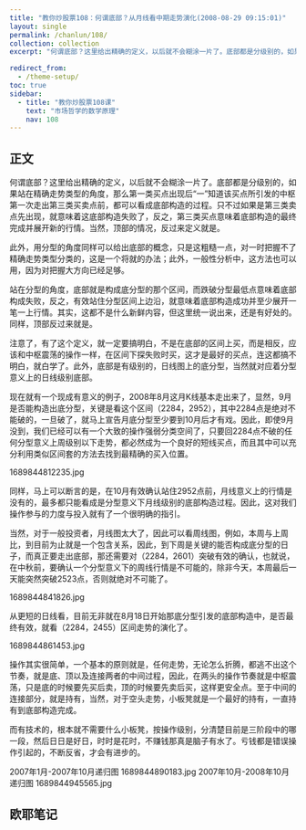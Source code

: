 ```yaml
---
title: "教你炒股票108：何谓底部？从月线看中期走势演化(2008-08-29 09:15:01)"
layout: single
permalink: /chanlun/108/
collection: collection
excerpt: "何谓底部？这里给出精确的定义，以后就不会糊涂一片了。底部都是分级别的，如果站在精确走势类型的角度，那么第一类买点出现后“一”知道该买点所引发的中枢第一次走出第三类买卖点前，都可以看成底部构造的过程。只不过如果是第三类卖点先出现，就意味着这底部构造失败了，反之，第三类买点意味着底部构造的最终完成并展开新的行情。"

redirect_from:
  - /theme-setup/
toc: true
sidebar:
  - title: "教你炒股票108课"
    text: "市场哲学的数学原理"
    nav: 108
---
```

## 正文

何谓底部？这里给出精确的定义，以后就不会糊涂一片了。底部都是分级别的，如果站在精确走势类型的角度，那么第一类买点出现后“一”知道该买点所引发的中枢第一次走出第三类买卖点前，都可以看成底部构造的过程。只不过如果是第三类卖点先出现，就意味着这底部构造失败了，反之，第三类买点意味着底部构造的最终完成并展开新的行情。当然，顶部的情况，反过来定义就是。

此外，用分型的角度同样可以给出底部的概念，只是这粗糙一点，对一时把握不了精确走势类型分类的，这是一个将就的办法；此外，一般性分析中，这方法也可以用，因为对把握大方向已经足够。

站在分型的角度，底部就是构成底分型的那个区间，而跌破分型最低点意味着底部构成失败，反之，有效站住分型区间上边沿，就意味着底部构造成功并至少展开一笔一上行情。其实，这都不是什么新鲜内容，但这里统一说出来，还是有好处的。同样，顶部反过来就是。

注意了，有了这个定义，就一定要搞明白，不是在底部的区间上买，而是相反，应该和中枢震荡的操作一样，在区间下探失败时买，这才是最好的买点，连这都搞不明白，就白学了。此外，底部是有级别的，日线图上的底分型，当然就对应着分型意义上的日线级别底部。

现在就有一个现成有意义的例子，2008年8月这月K线基本走出来了，显然，9月是否能构造出底分型，关键是看这个区间（2284，2952），其中2284点是绝对不能破的，一旦破了，就马上宣告月底分型至少要到10月后才有戏。因此，即使9月没到，我们已经可以有一个大致的操作强弱分类空间了，只要回2284点不破的任何分型意义上周级别以下走势，都必然成为一个良好的短线买点，而且其中可以充分利用类似区间套的方法去找到最精确的买入位置。

1689844812235.jpg

同样，马上可以断言的是，在10月有效确认站住2952点前，月线意义上的行情是没有的，最多都只能看成是分型意义下月线级别的底部构造过程。因此，这对我们操作参与的力度与投入就有了一个很明确的指引。

当然，对于一般投资者，月线图太大了，因此可以看周线图，例如，本周与上周比，到目前为止就是一个包含关系，因此，到下周是关键的能否构成底分型的日子，而真正要走出底部，那还需要对（2284，2601）突破有效的确认，也就说，在中秋前，要确认一个分型意义下的周线行情是不可能的，除非今天，本周最后一天能突然突破2523点，否则就绝对不可能了。

1689844841826.jpg

从更短的日线看，目前无非就在8月18日开始那底分型引发的底部构造中，是否最终有效，就看（2284，2455）区间走势的演化了。

1689844861453.jpg

操作其实很简单，一个基本的原则就是，任何走势，无论怎么折腾，都逃不出这个节奏，就是底、顶以及连接两者的中间过程，因此，在两头的操作节奏就是中枢震荡，只是底的时候要先买后卖，顶的时候要先卖后买，这样更安全点。至于中间的连接部分，就是持有，当然，对于空头走势，小板凳就是一个最好的持有，一直持有到底部构造完成。

而有技术的，根本就不需要什么小板凳，按操作级别，分清楚目前是三阶段中的哪一段，然后日日是好日，时时是花时，不赚钱那真是脑子有水了。亏钱都是错误操作引起的，不断反省，才会有进步的。

2007年1月-2007年10月递归图
1689844890183.jpg
2007年10月-2008年10月递归图
1689844945565.jpg

## 欧耶笔记